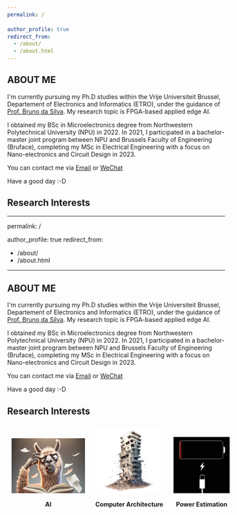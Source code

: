 ```yaml
---
permalink: /

author_profile: true
redirect_from: 
  - /about/
  - /about.html
---
```

## ABOUT ME
I'm currently pursuing my Ph.D studies within the Vrije Universiteit Brussel, Departement of Electronics and Informatics (ETRO), under the guidance of [Prof. Bruno da Silva](https://www.etrovub.be/people/member/about-bio/bdasilva/). My research topic is FPGA-based applied edge AI.

I obtained my BSc in Microelectronics degree from Northwestern Polytechnical University (NPU) in 2022. In 2021, I participated in a bachelor-master joint program between NPU and Brussels Faculty of Engineering (Bruface), completing my MSc in Electrical Engineering with a focus on Nano-electronics and Circuit Design in 2023.

You can contact me via [Email](mailto:han.bao@vub.be) or [WeChat](../images/wechat.jpg) 

Have a good day :-D

## Research Interests
---
permalink: /

author_profile: true
redirect_from: 
  - /about/
  - /about.html
---
## ABOUT ME
I'm currently pursuing my Ph.D studies within the Vrije Universiteit Brussel, Departement of Electronics and Informatics (ETRO), under the guidance of [Prof. Bruno da Silva](https://www.etrovub.be/people/member/about-bio/bdasilva/). My research topic is FPGA-based applied edge AI.

I obtained my BSc in Microelectronics degree from Northwestern Polytechnical University (NPU) in 2022. In 2021, I participated in a bachelor-master joint program between NPU and Brussels Faculty of Engineering (Bruface), completing my MSc in Electrical Engineering with a focus on Nano-electronics and Circuit Design in 2023.

You can contact me via [Email](mailto:han.bao@vub.be) or [WeChat](../images/wechat.jpg) 

Have a good day :-D

## Research Interests
<div style="text-align: center; white-space: nowrap;">
    <div style="display: inline-block; margin: 10px;">
        <img src="/images/ai.png"
             alt="ops, imgs' gone"
             style="width: 170px; height:127px;"/>
        <p><strong>AI</strong></p>
    </div>
    <div style="display: inline-block; margin: 10px;">
        <img src="/images/archi.png"
             alt="ops, imgs' gone"
             style="width: 150px; height: 150px;"/>
        <p><strong>Computer Architecture</strong></p>
    </div>
    <div style="display: inline-block; margin: 10px;">
        <img src="/images/power_est.png"
             alt="ops, imgs' gone"
             style="width: 130px; height: 130px;"/>
        <p><strong>Power Estimation</strong></p>
    </div>
</div>

<script type='text/javascript' id='clustrmaps' src='//cdn.clustrmaps.com/map_v2.js?cl=ffffff&w=a&t=n&d=uGAdqPrUtrntBGyhRrvRbiO1MNQino96Fq8GTXQgjks'></script>




<script type='text/javascript' id='clustrmaps' src='//cdn.clustrmaps.com/map_v2.js?cl=ffffff&w=a&t=n&d=uGAdqPrUtrntBGyhRrvRbiO1MNQino96Fq8GTXQgjks'></script>
